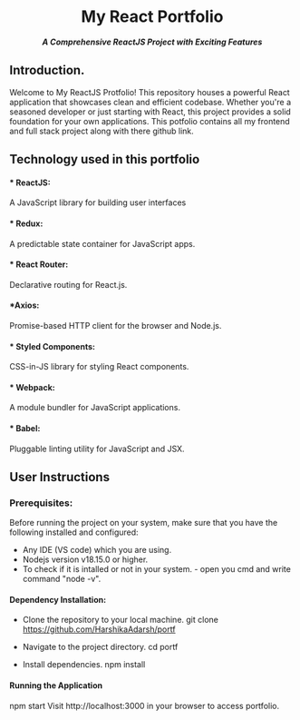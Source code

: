 
<h1 align="center"> My React Portfolio </h1>
<p align="center"><i><b> A Comprehensive ReactJS Project with Exciting Features</b></i></p>

## Introduction.

Welcome to My ReactJS Protfolio! This repository houses a powerful React application that showcases clean and efficient codebase. Whether you're a seasoned developer or just starting with React, this project provides a solid foundation for your own applications. This potfolio contains all my frontend and full stack project along with there github link. 

## Technology used in this portfolio
#### * ReactJS:
 A JavaScript library for building user interfaces

#### * Redux:
A predictable state container for JavaScript apps.

#### * React Router:
Declarative routing for React.js.

#### *Axios:
Promise-based HTTP client for the browser and Node.js.

#### * Styled Components:
CSS-in-JS library for styling React components.


#### * Webpack:
A module bundler for JavaScript applications.


#### * Babel:
 Pluggable linting utility for JavaScript and JSX.


## User Instructions

### Prerequisites:

Before running the project on your system, make sure that you have the following installed and configured:
 * Any IDE (VS code) which you are using.
 * Nodejs version v18.15.0 or higher.
 * To check if it is intalled or not in your system. - open you cmd and write command "node -v".  

#### Dependency Installation:

* Clone the repository to your local machine.
git clone https://github.com/HarshikaAdarsh/portf

* Navigate to the project directory.
cd portf

* Install dependencies.
npm install


#### Running the Application

npm start
Visit http://localhost:3000 in your browser to access portfolio.